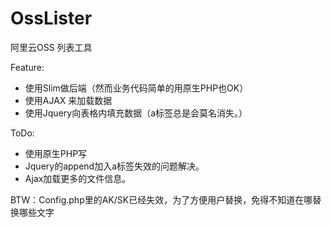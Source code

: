 # OssLister
阿里云OSS 列表工具

Feature:
 - 使用Slim做后端（然而业务代码简单的用原生PHP也OK）
 - 使用AJAX 来加载数据
 - 使用Jquery向表格内填充数据（a标签总是会莫名消失。）

ToDo:
 - 使用原生PHP写
 - Jquery的append加入a标签失效的问题解决。
 - Ajax加载更多的文件信息。

BTW：Config.php里的AK/SK已经失效，为了方便用户替换，免得不知道在哪替换哪些文字
